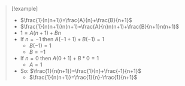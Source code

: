 > [!example]
> - $\frac{1}{n(n+1)}=\frac{A}{n}+\frac{B}{n+1}$
> - $\frac{1}{n(n+1)}n(n+1)=\frac{A}{n}n(n+1)+\frac{B}{n+1}n(n+1)$
> - $1=A(n+1)+Bn$
> - If $n=-1$ then $A(-1+1)+B(-1)=1$
> 	- $B(-1)=1$
> 	- $B=-1$
> - If $n=0$ then $A(0+1)+B*0=1$
> 	- $A=1$
> - So: $\frac{1}{n(n+1)}=\frac{1}{n}+\frac{-1}{n+1}$
> 	- $\frac{1}{n(n+1)}=\frac{1}{n}-\frac{1}{n+1}$
